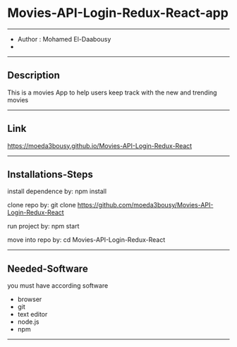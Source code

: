 # Movies-API-Login-Redux-React-app

----------------

- Author : Mohamed El-Daabousy
- 
---------------

## Description
This is a movies App to help users keep track with the new and trending movies

------------------------

## Link
https://moeda3bousy.github.io/Movies-API-Login-Redux-React

---------------------

## Installations-Steps
install dependence by: npm install

clone repo by: git clone https://github.com/moeda3bousy/Movies-API-Login-Redux-React

run project by: npm start

move into repo by: cd Movies-API-Login-Redux-React

---------------------

## Needed-Software 
you must have according software
- browser
- git 
- text editor
- node.js
- npm

---------------------

